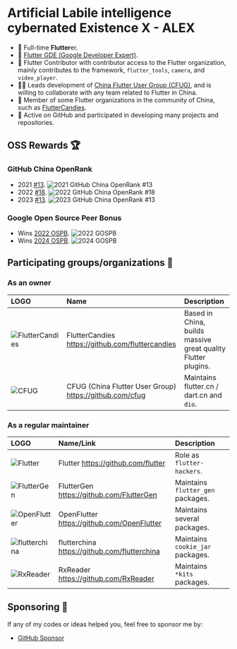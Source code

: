 # Artificial Labile intelligence cybernated Existence X - ALEX

- 🌱 Full-time **Flutter**er.
- 🏅 [Flutter GDE (Google Developer Expert)](https://developers.google.com/profile/u/AlexV525).
- 💙 Flutter Contributor with contributor access to the Flutter organization, mainly contributes to the framework, `flutter_tools`, `camera`, and `video_player`.
- 🧑‍💻 Leads development of [China Flutter User Group (CFUG)](https://github.com/cfug), and is willing to collaborate with any team related to Flutter in China.
- 🤝 Member of some Flutter organizations in the community of China, such as [FlutterCandies](https://github.com/fluttercandies).
- 🚀 Active on GitHub and participated in developing many projects and repositories.

## OSS Rewards 🏆

### GitHub China OpenRank
- 2021 [#13](https://opensource.win/AlexV525/).
  ![2021 GitHub China OpenRank #13](https://img.shields.io/badge/Alex%20Li-(OpenRank%20%2313)-blueviolet)
- 2022 [#18](https://kaiyuanshe.feishu.cn/wiki/wikcnnJ8b90pOoDRFzXngfRslkd).
  ![2022 GitHub China OpenRank #18](https://img.shields.io/badge/Alex%20Li-(OpenRank%20%2318)-blueviolet)
- 2023 [#13](https://kaiyuanshe.github.io/2023-China-Open-Source-Report/data.html#_2-8-%E4%B8%AD%E5%9B%BD%E5%BC%80%E5%8F%91%E8%80%85-openrank-%E6%8E%92%E5%90%8D).
  ![2023 GitHub China OpenRank #13](https://img.shields.io/badge/Alex%20Li-(OpenRank%20%2313)-blueviolet)

### Google Open Source Peer Bonus
- Wins [2022 OSPB](https://opensource.googleblog.com/2022/03/Announcing-First-Group-of-Google-Open-Source-Peer-Bonus-Winners-in-2022.html).
  ![2022 GOSPB](https://img.shields.io/badge/Google%20Open%20Source%20Peer%20Bonus-2022-orange)
- Wins [2024 OSPB](https://opensource.googleblog.com/2024/06/google-open-source-peer-bonus-program-first-group-2024-recipients.html).
  ![2024 GOSPB](https://img.shields.io/badge/Google%20Open%20Source%20Peer%20Bonus-2024-orange)

## Participating groups/organizations 💭

### As an owner

| LOGO                                                                         | Name                                                    | Description                                                   |
|:-----------------------------------------------------------------------------|:--------------------------------------------------------|:--------------------------------------------------------------|
| ![FlutterCandies](https://avatars.githubusercontent.com/u/47586449?s=48&v=4) | FlutterCandies https://github.com/fluttercandies        | Based in China, builds massive great quality Flutter plugins. |
| ![CFUG](https://avatars.githubusercontent.com/u/44133785?s=48&v=4)           | CFUG (China Flutter User Group) https://github.com/cfug | Maintains flutter.cn / dart.cn and `dio`.                     |

### As a regular maintainer

| LOGO                                                                       | Name/Link                                    | Description                       |
|:---------------------------------------------------------------------------|:---------------------------------------------|:----------------------------------|
| ![Flutter](https://avatars.githubusercontent.com/u/14101776?s=48&v=4)      | Flutter https://github.com/flutter           | Role as `flutter-hackers`.        |
| ![FlutterGen](https://avatars.githubusercontent.com/u/70014310?s=48&v=4)   | FlutterGen https://github.com/FlutterGen     | Maintains `flutter_gen` packages. |
| ![OpenFlutter](https://avatars.githubusercontent.com/u/42670328?s=48&v=4)  | OpenFlutter https://github.com/OpenFlutter   | Maintains several packages.       |
| ![flutterchina](https://avatars.githubusercontent.com/u/38549573?s=48&v=4) | flutterchina https://github.com/flutterchina | Maintains `cookie_jar` packages.  |
| ![RxReader](https://avatars.githubusercontent.com/u/68266204?s=48&v=4)     | RxReader https://github.com/RxReader         | Maintains `*kits` packages.       |

## Sponsoring 🍕

If any of my codes or ideas helped you, feel free to sponsor me by:

- [GitHub Sponsor](https://github.com/sponsor/AlexV525)
